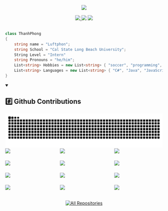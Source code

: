 
<p align="center">
    <img src="https://readme-typing-svg.herokuapp.com/?font=Caprasimo&size=40&color=AE82CE&center=true&vCenter=true&width=500&height=70&duration=3000&lines=I'm+not+a+bug;+I'm+Luftphon!;" />
</p>

<div align="center">
   <a href="mailto:thanhphongchupanh@gmail.com">
          <img src="https://img.shields.io/badge/Gmail-FEBB03?color=AAAAAA&style=for-the-badge&logo=gmail&logoColor=red"/>
   </a>
   <a href="">
     <img src="https://img.shields.io/badge/Resume-FF5722?style=for-the-badge&logo=todoist&logoColor=white"/></a>
   </a>
    <a href="https://www.instagram.com/luftphon_/">
<img src="https://img.shields.io/badge/Instagram-%23833AB4?style=for-the-badge&logo=instagram&logoColor=white" />
   </a>
</div>

<br>

```csharp
class ThanhPhong
{
    string name = "Luftphon";
    string School = "Cal State Long Beach University";
    String Level = "Intern"
    string Pronouns = "he/him";
    List<string> Hobbies = new List<string> { "soccer", "programming", "music", "travel" };
    List<string> Languages = new List<string> { "C#", "Java", "JavaScript", "TypeScript", ... };
}
```
<details open>
  <summary><h2>#️⃣ Github Contributions</h2></summary>
    <a href="https://github.com/Luft-phon?tab=repositories">
      <img src="https://raw.githubusercontent.com/Luft-phon/Luft-phon/output/github-contribution-grid-snake-dark.svg" alt="Snake Gif">
    </a>

<div style="display: grid; grid-template-columns: repeat(3, 1fr); gap: 20px;">
  <!-- opslink -->
    <a href="https://github.com/ngbao245/pizza-service-capstone"><img width="278" src="https://denvercoder1-github-readme-stats.vercel.app/api/pin/?username=ngbao245&repo=pizza-service-capstone&theme=material-palenight&bg_color=1F222E&title_color=AE82CE&hide_border=true&show_description=false&show_icons=false"/></a>
  <!-- koi-farm-frontend -->
      <a href="https://github.com/ngbao245/koi-farm-frontend"><img width="278" src="https://denvercoder1-github-readme-stats.vercel.app/api/pin/?username=ngbao245&repo=koi-farm-frontend&theme=material-palenight&bg_color=1F222E&title_color=AE82CE&hide_border=true&show_description=false&show_icons=false"/></a>
  <!-- koi-farm-backend -->
      <a href="https://github.com/ngbao245/koi-farm-backend"><img width="278" src="https://denvercoder1-github-readme-stats.vercel.app/api/pin/?username=ngbao245&repo=koi-farm-backend&theme=material-palenight&bg_color=1F222E&title_color=AE82CE&hide_border=true&show_description=false&show_icons=false"/></a>
    <!-- bird-store-android -->
      <a href="https://github.com/ngbao245/bird-store-android"><img width="278" src="https://denvercoder1-github-readme-stats.vercel.app/api/pin/?username=ngbao245&repo=bird-store-android&theme=material-palenight&bg_color=1F222E&title_color=AE82CE&hide_border=true&show_description=false&show_icons=false"/></a>
  <!-- dotnetCore -->
      <a href="https://github.com/ngbao245/dot-net-core-web-api"><img width="278" src="https://denvercoder1-github-readme-stats.vercel.app/api/pin/?username=ngbao245&repo=dot-net-core-web-api&theme=material-palenight&bg_color=1F222E&title_color=AE82CE&hide_border=true&show_description=false&show_icons=false"/></a>
  <!-- TaskManagement -->
      <a href="https://github.com/ngbao245/task-management-application"><img width="278" src="https://denvercoder1-github-readme-stats.vercel.app/api/pin/?username=ngbao245&repo=task-management-application&theme=material-palenight&bg_color=1F222E&title_color=AE82CE&hide_border=true&show_description=false&show_icons=false"/></a>
  <!-- StudentManagement -->
      <a href="https://github.com/ngbao245/student-management-console"><img width="278" src="https://denvercoder1-github-readme-stats.vercel.app/api/pin/?username=ngbao245&repo=student-management-console&theme=material-palenight&bg_color=1F222E&title_color=AE82CE&hide_border=true&show_description=false&show_icons=false"/></a>
  <!-- LeetCode -->
      <a href="https://github.com/ngbao245/leetcode"><img width="278" src="https://denvercoder1-github-readme-stats.vercel.app/api/pin/?username=ngbao245&repo=leetcode&theme=material-palenight&bg_color=1F222E&title_color=AE82CE&hide_border=true&show_description=false&show_icons=false"/></a>
  <!-- Loop -->
      <a href="https://github.com/ngbao245/loop-horror-game"><img width="278" src="https://denvercoder1-github-readme-stats.vercel.app/api/pin/?username=ngbao245&repo=loop-horror-game&theme=material-palenight&bg_color=1F222E&title_color=AE82CE&hide_border=true&show_description=false&show_icons=false"/></a>
      <!-- prm392 -->
      <a href="https://github.com/ngbao245/prm392"><img width="278" src="https://denvercoder1-github-readme-stats.vercel.app/api/pin/?username=ngbao245&repo=prm392&theme=material-palenight&bg_color=1F222E&title_color=AE82CE&hide_border=true&show_description=false&show_icons=false"/></a>
    <!-- prn231 -->
      <a href="https://github.com/ngbao245/prn231"><img width="278" src="https://denvercoder1-github-readme-stats.vercel.app/api/pin/?username=ngbao245&repo=prn231&theme=material-palenight&bg_color=1F222E&title_color=AE82CE&hide_border=true&show_description=false&show_icons=false"/></a>
    <!-- Photo_Booth_AI_Detect -->
      <a href="https://github.com/ngbao245/photo-booth-ai-detect"><img width="278" src="https://denvercoder1-github-readme-stats.vercel.app/api/pin/?username=ngbao245&repo=photo-booth-ai-detect&theme=material-palenight&bg_color=1F222E&title_color=AE82CE&hide_border=true&show_description=false&show_icons=false"/></a>


</div>
   
<br>
  <p align="center">
    <a href="https://github.com/ngbao245?tab=repositories"><img alt="All Repositories" title="All Repositories" src="https://custom-icon-badges.demolab.com/badge/-Click%20Here%20For%20All%20My%20Repos-1F222E?style=for-the-badge&logoColor=white&logo=repo"/></a>
  </p>
</details>



